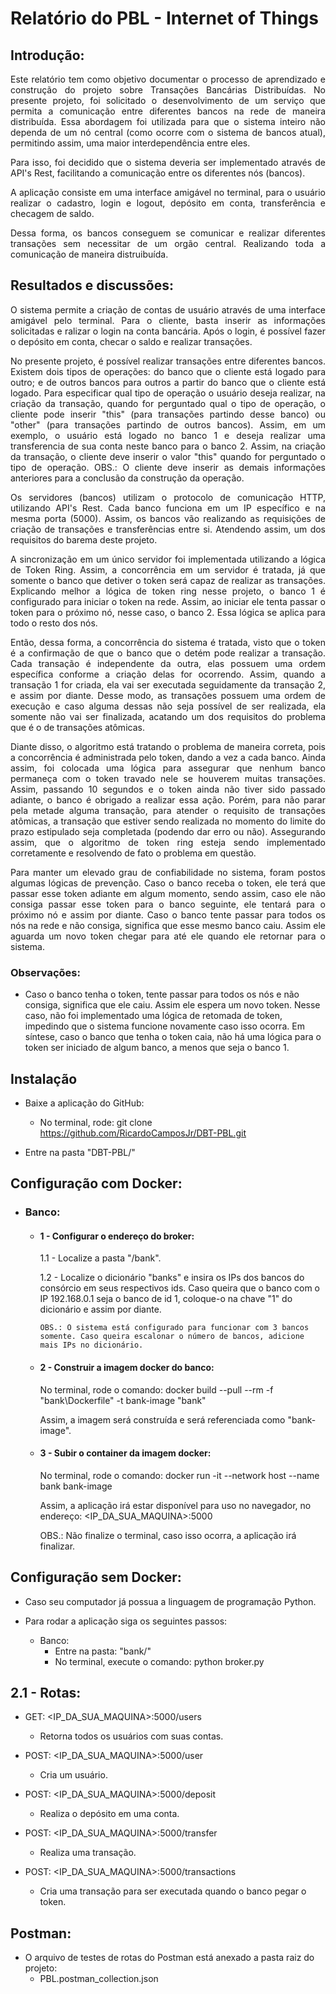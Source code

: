 # Relatório do PBL - Internet of Things

## Introdução:
<p style="text-align: justify;">
Este relatório tem como objetivo documentar o processo de aprendizado e construção do projeto sobre Transações Bancárias Distribuídas. No presente projeto, foi solicitado o desenvolvimento de um serviço que permita a comunicação entre diferentes bancos na rede de maneira distribuída. Essa abordagem foi utilizada para que o sistema inteiro não dependa de um nó central (como ocorre com o sistema de bancos atual), permitindo assim, uma maior interdependência entre eles.
<p style="text-align: justify;">
Para isso, foi decidido que o sistema deveria ser implementado através de API's Rest, facilitando a comunicação entre os diferentes nós (bancos).
<p style="text-align: justify;">
A aplicação consiste em uma interface amigável no terminal, para o usuário realizar o cadastro, login e logout, depósito em conta, transferência e checagem de saldo.
<p style="text-align: justify;">
Dessa forma, os bancos conseguem se comunicar e realizar diferentes transações sem necessitar de um orgão central. Realizando toda a comunicação de maneira distruibuída.

## Resultados e discussões:

<p style="text-align: justify;">
O sistema permite a criação de contas de usuário através de uma interface amigável pelo terminal. Para o cliente, basta inserir as informações solicitadas e ralizar o login na conta bancária. Após o login, é possível fazer o depósito em conta, checar o saldo e realizar transações.

<p style="text-align: justify;">
No presente projeto, é possível realizar transações entre diferentes bancos. Existem dois tipos de operações: do banco que o cliente está logado para outro; e de outros bancos para outros a partir do banco que o cliente está logado. Para especificar qual tipo de operação o usuário deseja realizar, na criação da transação, quando for perguntado qual o tipo de operação, o cliente pode inserir "this" (para transações partindo desse banco) ou "other" (para transações partindo de outros bancos). Assim, em um exemplo, o usuário está logado no banco 1 e deseja realizar uma transferencia de sua conta neste banco para o banco 2. Assim, na criação da transação, o cliente deve inserir o valor "this" quando for perguntado o tipo de operação. OBS.: O cliente deve inserir as demais informações anteriores para a conclusão da construção da operação.

<p style="text-align: justify;">
Os servidores (bancos) utilizam o protocolo de comunicação HTTP, utilizando API's Rest. Cada banco funciona em um IP específico e na mesma porta (5000). Assim, os bancos vão realizando as requisições de criação de transações e transferências entre si. Atendendo assim, um dos requisitos do barema deste projeto.

<p style="text-align: justify;">
A sincronização em um único servidor foi implementada utilizando a lógica de Token Ring. Assim, a concorrência em um servidor é tratada, já que somente o banco que detiver o token será capaz de realizar as transações. Explicando melhor a lógica de token ring nesse projeto, o banco 1 é configurado para iniciar o token na rede. Assim, ao iniciar ele tenta passar o token para o próximo nó, nesse caso, o banco 2. Essa lógica se aplica para todo o resto dos nós.

<p style="text-align: justify;">
Então, dessa forma, a concorrência do sistema é tratada, visto que o token é a confirmação de que o banco que o detém pode realizar a transação. Cada transação é independente da outra, elas possuem uma ordem específica conforme a criação delas for ocorrendo. Assim, quando a transação 1 for criada, ela vai ser executada seguidamente da transação 2, e assim por diante. Desse modo, as transações possuem uma ordem de execução e caso alguma dessas não seja possível de ser realizada, ela somente não vai ser finalizada, acatando um dos requisitos do problema que é o de transações atômicas.

<p style="text-align: justify;">
Diante disso, o algoritmo está tratando o problema de maneira correta, pois a concorrência é administrada pelo token, dando a vez a cada banco. Ainda assim, foi colocada uma lógica para assegurar que nenhum banco permaneça com o token travado nele se houverem muitas transações. Assim, passando 10 segundos e o token ainda não tiver sido passado adiante, o banco é obrigado a realizar essa ação. Porém, para não parar pela metade alguma transação, para atender o requisito de transações atômicas, a transação que estiver sendo realizada no momento do limite do prazo estipulado seja completada (podendo dar erro ou não). Assegurando assim, que o algoritmo de token ring esteja sendo implementado corretamente e resolvendo de fato o problema em questão.

<p style="text-align: justify;">
Para manter um elevado grau de confiabilidade no sistema, foram postos algumas lógicas de prevenção. Caso o banco receba o token, ele terá que passar esse token adiante em algum momento, sendo assim, caso ele não consiga passar esse token para o banco seguinte, ele tentará para o próximo nó e assim por diante. Caso o banco tente passar para todos os nós na rede e não consiga, significa que esse mesmo banco caiu. Assim ele aguarda um novo token chegar para até ele quando ele retornar para o sistema.

### Observações:
<p style="text-align: justify;">

- Caso o banco tenha o token, tente passar para todos os nós e não consiga, significa que ele caiu. Assim ele espera um novo token. Nesse caso, não foi implementado uma lógica de retomada de token, impedindo que o sistema funcione novamente caso isso ocorra. Em síntese, caso o banco que tenha o token caia, não há uma lógica para o token ser iniciado de algum banco, a menos que seja o banco 1.

## Instalação

- Baixe a aplicação do GitHub:
  - No terminal, rode: git clone https://github.com/RicardoCamposJr/DBT-PBL.git

- Entre na pasta "DBT-PBL/"

## Configuração com Docker:

- ### Banco:
  
  - #### 1 - Configurar o endereço do broker:
  
    1.1 - Localize a pasta "/bank".

    1.2 - Localize o dicionário "banks" e insira os IPs dos bancos do consórcio em seus respectivos ids. Caso queira que o banco com o IP 192.168.0.1 seja o banco de id 1, coloque-o na chave "1" do dicionário e assim por diante.

        OBS.: O sistema está configurado para funcionar com 3 bancos somente. Caso queira escalonar o número de bancos, adicione mais IPs no dicionário.

  - #### 2 - Construir a imagem docker do banco:

    No terminal, rode o comando: docker build --pull --rm -f "bank\Dockerfile" -t bank-image "bank"

    Assim, a imagem será construída e será referenciada como "bank-image".


  - #### 3 - Subir o container da imagem docker:

    No terminal, rode o comando: docker run -it --network host --name bank bank-image

    Assim, a aplicação irá estar disponível para uso no navegador, no endereço: 
      <IP_DA_SUA_MAQUINA>:5000

    OBS.: Não finalize o terminal, caso isso ocorra, a aplicação irá finalizar.

## Configuração sem Docker:

-  Caso seu computador já possua a linguagem de programação Python.

-  Para rodar a aplicação siga os seguintes passos:
  
    - Banco:
      -  Entre na pasta: "bank/"
      -  No terminal, execute o comando: python broker.py


## 2.1 - Rotas:

  - GET: <IP_DA_SUA_MAQUINA>:5000/users
    - Retorna todos os usuários com suas contas.

  - POST: <IP_DA_SUA_MAQUINA>:5000/user
    - Cria um usuário.

  - POST: <IP_DA_SUA_MAQUINA>:5000/deposit
    - Realiza o depósito em uma conta.

  - POST: <IP_DA_SUA_MAQUINA>:5000/transfer
    - Realiza uma transação.
  
  - POST: <IP_DA_SUA_MAQUINA>:5000/transactions
    - Cria uma transação para ser executada quando o banco pegar o token.



## Postman:
-   O arquivo de testes de rotas do Postman está anexado a pasta raiz do projeto:
    - PBL.postman_collection.json
      